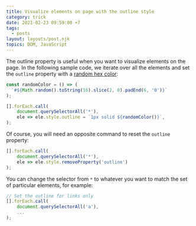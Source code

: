 ```yaml
---
title: Visualize elements on page with the outline style
category: trick
date: 2021-02-23 09:59:00 +7
tags:
  - posts
layout: layouts/post.njk
topics: DOM, JavaScript
---
```


The outline property is useful when you want to visualize elements on the page. In the following sample code, we iterate over all the elements and set the `outline` property with a [random hex color](https://1loc.dev/#generate-a-random-hex-color):

```js
const randomColor = () => (
  `#${Math.random().toString(16).slice(2, 8).padEnd(6, '0')}`
);

[].forEach.call(
    document.querySelectorAll('*'),
    ele => ele.style.outline = `1px solid ${randomColor()}`,
);
```

Of course, you will need an opposite command to reset the `outline` property:

```js
[].forEach.call(
    document.querySelectorAll('*'),
    ele => ele.style.removeProperty('outline')
);
```

You can change the selector from `*` to whatever you want to match the set of particular elements, for example:

```js
// Set the outline for links only
[].forEach.call(
    document.querySelectorAll('a'),
    ...
);
```
